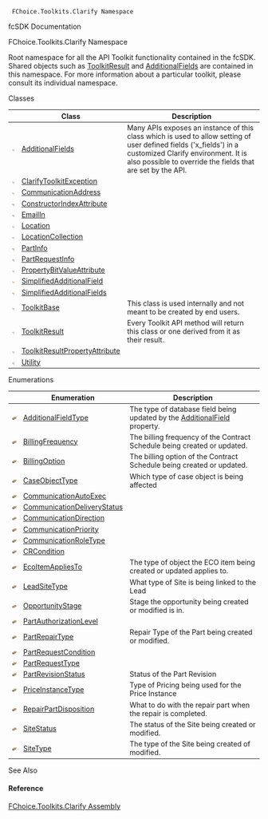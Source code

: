 ﻿     FChoice.Toolkits.Clarify Namespace                                                   

fcSDK Documentation

FChoice.Toolkits.Clarify Namespace

Root namespace for all the API Toolkit functionality contained in the fcSDK. Shared objects such as [ToolkitResult](FChoice.Toolkits.Clarify~FChoice.Toolkits.Clarify.ToolkitResult.md) and [AdditionalFields](FChoice.Toolkits.Clarify~FChoice.Toolkits.Clarify.AdditionalFields.md) are contained in this namespace. For more information about a particular toolkit, please consult its individual namespace.

Classes

|   | Class | Description |
| --- | --- | --- |
| ![Class](dotnetimages/Class.png) | [AdditionalFields](FChoice.Toolkits.Clarify~FChoice.Toolkits.Clarify.AdditionalFields.md) | Many APIs exposes an instance of this class which is used to allow setting of user defined fields ('x_fields') in a customized Clarify environment. It is also possible to override the fields that are set by the API. |
| ![Class](dotnetimages/Class.png) | [ClarifyToolkitException](FChoice.Toolkits.Clarify~FChoice.Toolkits.Clarify.ClarifyToolkitException.md) |   |
| ![Class](dotnetimages/Class.png) | [CommunicationAddress](FChoice.Toolkits.Clarify~FChoice.Toolkits.Clarify.CommunicationAddress.md) |   |
| ![Class](dotnetimages/Class.png) | [ConstructorIndexAttribute](FChoice.Toolkits.Clarify~FChoice.Toolkits.Clarify.ConstructorIndexAttribute.md) |   |
| ![Class](dotnetimages/Class.png) | [EmailIn](FChoice.Toolkits.Clarify~FChoice.Toolkits.Clarify.EmailIn.md) |   |
| ![Class](dotnetimages/Class.png) | [Location](FChoice.Toolkits.Clarify~FChoice.Toolkits.Clarify.Location.md) |   |
| ![Class](dotnetimages/Class.png) | [LocationCollection](FChoice.Toolkits.Clarify~FChoice.Toolkits.Clarify.LocationCollection.md) |   |
| ![Class](dotnetimages/Class.png) | [PartInfo](FChoice.Toolkits.Clarify~FChoice.Toolkits.Clarify.PartInfo.md) |   |
| ![Class](dotnetimages/Class.png) | [PartRequestInfo](FChoice.Toolkits.Clarify~FChoice.Toolkits.Clarify.PartRequestInfo.md) |   |
| ![Class](dotnetimages/Class.png) | [PropertyBitValueAttribute](FChoice.Toolkits.Clarify~FChoice.Toolkits.Clarify.PropertyBitValueAttribute.md) |   |
| ![Class](dotnetimages/Class.png) | [SimplifiedAdditionalField](FChoice.Toolkits.Clarify~FChoice.Toolkits.Clarify.SimplifiedAdditionalField.md) |   |
| ![Class](dotnetimages/Class.png) | [SimplifiedAdditionalFields](FChoice.Toolkits.Clarify~FChoice.Toolkits.Clarify.SimplifiedAdditionalFields.md) |   |
| ![Class](dotnetimages/Class.png) | [ToolkitBase](FChoice.Toolkits.Clarify~FChoice.Toolkits.Clarify.ToolkitBase.md) | This class is used internally and not meant to be created by end users. |
| ![Class](dotnetimages/Class.png) | [ToolkitResult](FChoice.Toolkits.Clarify~FChoice.Toolkits.Clarify.ToolkitResult.md) | Every Toolkit API method will return this class or one derived from it as their result. |
| ![Class](dotnetimages/Class.png) | [ToolkitResultPropertyAttribute](FChoice.Toolkits.Clarify~FChoice.Toolkits.Clarify.ToolkitResultPropertyAttribute.md) |   |
| ![Class](dotnetimages/Class.png) | [Utility](FChoice.Toolkits.Clarify~FChoice.Toolkits.Clarify.Utility.md) |   |

Enumerations

|   | Enumeration | Description |
| --- | --- | --- |
| ![Enumeration](dotnetimages/Enumeration.png) | [AdditionalFieldType](FChoice.Toolkits.Clarify~FChoice.Toolkits.Clarify.AdditionalFieldType.md) | The type of database field being updated by the [AdditionalField](FChoice.Toolkits.Clarify~FChoice.Toolkits.Clarify.AdditionalFields.md) property. |
| ![Enumeration](dotnetimages/Enumeration.png) | [BillingFrequency](FChoice.Toolkits.Clarify~FChoice.Toolkits.Clarify.BillingFrequency.md) | The billing frequency of the Contract Schedule being created or updated. |
| ![Enumeration](dotnetimages/Enumeration.png) | [BillingOption](FChoice.Toolkits.Clarify~FChoice.Toolkits.Clarify.BillingOption.md) | The billing option of the Contract Schedule being created or updated. |
| ![Enumeration](dotnetimages/Enumeration.png) | [CaseObjectType](FChoice.Toolkits.Clarify~FChoice.Toolkits.Clarify.CaseObjectType.md) | Which type of case object is being affected |
| ![Enumeration](dotnetimages/Enumeration.png) | [CommunicationAutoExec](FChoice.Toolkits.Clarify~FChoice.Toolkits.Clarify.CommunicationAutoExec.md) |   |
| ![Enumeration](dotnetimages/Enumeration.png) | [CommunicationDeliveryStatus](FChoice.Toolkits.Clarify~FChoice.Toolkits.Clarify.CommunicationDeliveryStatus.md) |   |
| ![Enumeration](dotnetimages/Enumeration.png) | [CommunicationDirection](FChoice.Toolkits.Clarify~FChoice.Toolkits.Clarify.CommunicationDirection.md) |   |
| ![Enumeration](dotnetimages/Enumeration.png) | [CommunicationPriority](FChoice.Toolkits.Clarify~FChoice.Toolkits.Clarify.CommunicationPriority.md) |   |
| ![Enumeration](dotnetimages/Enumeration.png) | [CommunicationRoleType](FChoice.Toolkits.Clarify~FChoice.Toolkits.Clarify.CommunicationRoleType.md) |   |
| ![Enumeration](dotnetimages/Enumeration.png) | [CRCondition](FChoice.Toolkits.Clarify~FChoice.Toolkits.Clarify.CRCondition.md) |   |
| ![Enumeration](dotnetimages/Enumeration.png) | [EcoItemAppliesTo](FChoice.Toolkits.Clarify~FChoice.Toolkits.Clarify.EcoItemAppliesTo.md) | The type of object the ECO item being created or updated applies to. |
| ![Enumeration](dotnetimages/Enumeration.png) | [LeadSiteType](FChoice.Toolkits.Clarify~FChoice.Toolkits.Clarify.LeadSiteType.md) | What type of Site is being linked to the Lead |
| ![Enumeration](dotnetimages/Enumeration.png) | [OpportunityStage](FChoice.Toolkits.Clarify~FChoice.Toolkits.Clarify.OpportunityStage.md) | Stage the opportunity being created or modified is in. |
| ![Enumeration](dotnetimages/Enumeration.png) | [PartAuthorizationLevel](FChoice.Toolkits.Clarify~FChoice.Toolkits.Clarify.PartAuthorizationLevel.md) |   |
| ![Enumeration](dotnetimages/Enumeration.png) | [PartRepairType](FChoice.Toolkits.Clarify~FChoice.Toolkits.Clarify.PartRepairType.md) | Repair Type of the Part being created or modified. |
| ![Enumeration](dotnetimages/Enumeration.png) | [PartRequestCondition](FChoice.Toolkits.Clarify~FChoice.Toolkits.Clarify.PartRequestCondition.md) |   |
| ![Enumeration](dotnetimages/Enumeration.png) | [PartRequestType](FChoice.Toolkits.Clarify~FChoice.Toolkits.Clarify.PartRequestType.md) |   |
| ![Enumeration](dotnetimages/Enumeration.png) | [PartRevisionStatus](FChoice.Toolkits.Clarify~FChoice.Toolkits.Clarify.PartRevisionStatus.md) | Status of the Part Revision |
| ![Enumeration](dotnetimages/Enumeration.png) | [PriceInstanceType](FChoice.Toolkits.Clarify~FChoice.Toolkits.Clarify.PriceInstanceType.md) | Type of Pricing being used for the Price Instance |
| ![Enumeration](dotnetimages/Enumeration.png) | [RepairPartDisposition](FChoice.Toolkits.Clarify~FChoice.Toolkits.Clarify.RepairPartDisposition.md) | What to do with the repair part when the repair is completed. |
| ![Enumeration](dotnetimages/Enumeration.png) | [SiteStatus](FChoice.Toolkits.Clarify~FChoice.Toolkits.Clarify.SiteStatus.md) | The status of the Site being created or modified. |
| ![Enumeration](dotnetimages/Enumeration.png) | [SiteType](FChoice.Toolkits.Clarify~FChoice.Toolkits.Clarify.SiteType.md) | The type of the Site being created of modified. |

See Also

#### Reference

[FChoice.Toolkits.Clarify Assembly](FChoice.Toolkits.Clarify.md)